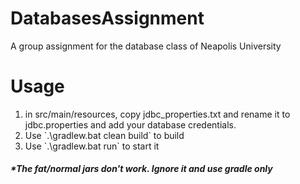 # DatabasesAssignment
A group assignment for the database class of Neapolis University

# Usage
<ol>
<li>in src/main/resources, copy jdbc_properties.txt and rename it to jdbc.properties and add your database credentials.</li>
<li>Use `.\gradlew.bat clean build` to build</li>
<li>Use `.\gradlew.bat run` to start it</li>
</ol>
<h5>*The fat/normal jars don't work. Ignore it and use gradle only</h5>
